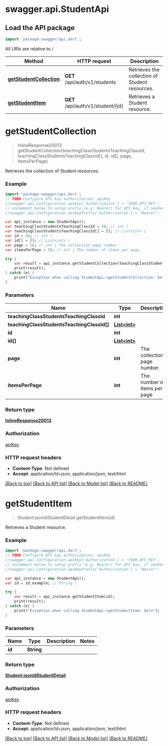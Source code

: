 # swagger.api.StudentApi

## Load the API package
```dart
import 'package:swagger/api.dart';
```

All URIs are relative to */*

Method | HTTP request | Description
------------- | ------------- | -------------
[**getStudentCollection**](StudentApi.md#getStudentCollection) | **GET** /api/auth/v1/students | Retrieves the collection of Student resources.
[**getStudentItem**](StudentApi.md#getStudentItem) | **GET** /api/auth/v1/student/{id} | Retrieves a Student resource.

# **getStudentCollection**
> InlineResponse20013 getStudentCollection(teachingClassStudentsTeachingClassId, teachingClassStudentsTeachingClassId[], id, id[], page, itemsPerPage)

Retrieves the collection of Student resources.

### Example
```dart
import 'package:swagger/api.dart';
// TODO Configure API key authorization: apiKey
//swagger.api.Configuration.apiKey{'Authorization'} = 'YOUR_API_KEY';
// uncomment below to setup prefix (e.g. Bearer) for API key, if needed
//swagger.api.Configuration.apiKeyPrefix{'Authorization'} = "Bearer";

var api_instance = new StudentApi();
var teachingClassStudentsTeachingClassId = 56; // int | 
var teachingClassStudentsTeachingClassId[] = []; // List<int> | 
var id = 56; // int | 
var id[] = []; // List<int> | 
var page = 56; // int | The collection page number
var itemsPerPage = 56; // int | The number of items per page

try {
    var result = api_instance.getStudentCollection(teachingClassStudentsTeachingClassId, teachingClassStudentsTeachingClassId[], id, id[], page, itemsPerPage);
    print(result);
} catch (e) {
    print("Exception when calling StudentApi->getStudentCollection: $e\n");
}
```

### Parameters

Name | Type | Description  | Notes
------------- | ------------- | ------------- | -------------
 **teachingClassStudentsTeachingClassId** | **int**|  | [optional] 
 **teachingClassStudentsTeachingClassId[]** | [**List&lt;int&gt;**](int.md)|  | [optional] 
 **id** | **int**|  | [optional] 
 **id[]** | [**List&lt;int&gt;**](int.md)|  | [optional] 
 **page** | **int**| The collection page number | [optional] [default to 1]
 **itemsPerPage** | **int**| The number of items per page | [optional] [default to 1000]

### Return type

[**InlineResponse20013**](InlineResponse20013.md)

### Authorization

[apiKey](../README.md#apiKey)

### HTTP request headers

 - **Content-Type**: Not defined
 - **Accept**: application/ld+json, application/json, text/html

[[Back to top]](#) [[Back to API list]](../README.md#documentation-for-api-endpoints) [[Back to Model list]](../README.md#documentation-for-models) [[Back to README]](../README.md)

# **getStudentItem**
> Student:jsonldStudentDetail getStudentItem(id)

Retrieves a Student resource.

### Example
```dart
import 'package:swagger/api.dart';
// TODO Configure API key authorization: apiKey
//swagger.api.Configuration.apiKey{'Authorization'} = 'YOUR_API_KEY';
// uncomment below to setup prefix (e.g. Bearer) for API key, if needed
//swagger.api.Configuration.apiKeyPrefix{'Authorization'} = "Bearer";

var api_instance = new StudentApi();
var id = id_example; // String | 

try {
    var result = api_instance.getStudentItem(id);
    print(result);
} catch (e) {
    print("Exception when calling StudentApi->getStudentItem: $e\n");
}
```

### Parameters

Name | Type | Description  | Notes
------------- | ------------- | ------------- | -------------
 **id** | **String**|  | 

### Return type

[**Student:jsonldStudentDetail**](Student:jsonldStudentDetail.md)

### Authorization

[apiKey](../README.md#apiKey)

### HTTP request headers

 - **Content-Type**: Not defined
 - **Accept**: application/ld+json, application/json, text/html

[[Back to top]](#) [[Back to API list]](../README.md#documentation-for-api-endpoints) [[Back to Model list]](../README.md#documentation-for-models) [[Back to README]](../README.md)

